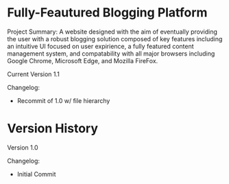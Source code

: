 # Fully-Feautured Blogging Platform
Project Summary:
A website designed with the aim of eventually providing
the user with a robust blogging solution composed of key 
features including an intuitive UI focused on user expirience, 
a fully featured content management system, and compatability 
with all major browsers including Google Chrome, 
Microsoft Edge, and Mozilla FireFox.

Current Version 1.1

Changelog: 
  - Recommit of 1.0 w/ file hierarchy 


# Version History
Version 1.0

Changelog:
  - Initial Commit


